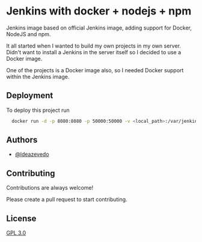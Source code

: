 
# Jenkins with docker + nodejs + npm

Jenkins image based on official Jenkins image, adding support for Docker, NodeJS and npm.

It all started when I wanted to build my own projects in my own server. Didn't want to install a Jenkins in the server itself so I decided to use a Docker image.

One of the projects is a Docker image also, so I needed Docker support within the Jenkins image.


## Deployment

To deploy this project run

```bash
  docker run -d -p 8080:8080 -p 50000:50000 -v <local_path>:/var/jenkins_home -v /var/run/docker.sock:/var/run/docker.sock -v $(which docker):$(which docker) --name jenkins ldeazevedo/jenkins:latest
```


## Authors

- [@ldeazevedo](https://www.github.com/ldeazevedo)


## Contributing

Contributions are always welcome!

Please create a pull request to start contributing.


## License

[GPL 3.0](https://choosealicense.com/licenses/gpl-3.0/)

